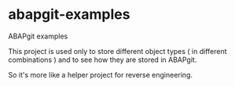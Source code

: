 # abapgit-examples
ABAPgit examples

This project is used only to store different object types ( in different combinations ) and to see how they are stored in ABAPgit.

So it's more like a helper project for  reverse engineering.
